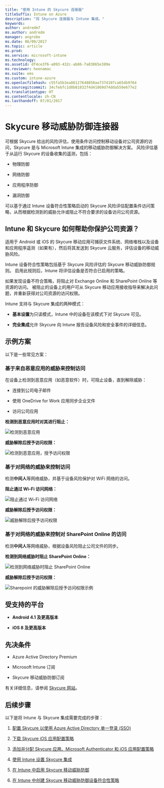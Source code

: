 ```yaml
---
title: "使用 Intune 的 Skycure 连接器"
titleSuffix: Intune on Azure
description: "将 Skycure 连接器与 Intune 集成。"
keywords: 
author: andredm7
ms.author: andredm
manager: angrobe
ms.date: 06/09/2017
ms.topic: article
ms.prod: 
ms.service: microsoft-intune
ms.technology: 
ms.assetid: df4ce3f6-a093-432c-ab86-7a83865e389e
ms.reviewer: heenamac
ms.suite: ems
ms.custom: intune-azure
ms.openlocfilehash: c55fa5b3ea86127648850ae7374107ca65db9764
ms.sourcegitcommit: 34cfebfc1d8b81032f4d41869d74dda559e677e2
ms.translationtype: HT
ms.contentlocale: zh-CN
ms.lasthandoff: 07/01/2017
---
```

# <a name="skycure-mobile-threat-defense-connector"></a>Skycure 移动威胁防御连接器

可根据 Skycure 给出的风险评估，使用条件访问控制移动设备对公司资源的访问，Skycure 是与 Microsoft Intune 集成的移动威胁防御解决方案。 风险评估基于从运行 Skycure 的设备收集的遥测，包括：

-   物理防御

-   网络防御

-   应用程序防御

-   漏洞防御

可以基于通过 Intune 设备符合性策略启动的 Skycure 风险评估配置条件访问策略，从而根据检测到的威胁允许或阻止不符合要求的设备访问公司资源。

## <a name="how-do-intune-and-skycure-help-protect-your-company-resources"></a>Intune 和 Skycure 如何帮助你保护公司资源？

适用于 Android 或 iOS 的 Skycure 移动应用可捕获文件系统、网络堆栈以及设备和应用程序遥测（如果有），然后将其发送到 Skycure 云服务，评估设备的移动威胁风险。

Intune 设备符合性策略包括基于 Skycure 风险评估的 Skycure 移动威胁防御规则。 启用此规则后，Intune 将评估设备是否符合已启用的策略。

如果发现设备不符合策略，将阻止对 Exchange Online 和 SharePoint Online 等资源的访问。 被阻止的设备上的用户可从 Skycure 移动应用接收指导来解决此问题，并重新获得对公司资源的访问权限。

Intune 支持与 Skycure 集成的两种模式：

-   **基本设置**为只读模式，Intune 中的设备在该模式下对 Skycure 可见。

-   **完全集成**允许 Skycure 向 Intune 报告设备风险和安全事件的详细信息。

## <a name="sample-scenarios"></a>示例方案

以下是一些常见方案：

### <a name="control-access-based-on-threats-from-malicious-apps"></a>基于来自恶意应用的威胁来控制访问

在设备上检测到恶意应用（如恶意软件）时，可阻止设备，直到解除威胁：

-   连接到公司电子邮件

-   使用 OneDrive for Work 应用同步企业文件

-   访问公司应用

**检测到恶意应用时对其进行阻止：**

![检测到恶意应用](./media/skycure-arch-1.png)

**威胁解除后授予访问权限：**

![检测到恶意应用，授予访问权限](./media/skycure-arch-2.png)

### <a name="control-access-based-on-threat-to-network"></a>基于对网络的威胁来控制访问

检测**中间人**等网络威胁，并基于设备风险保护对 WiFi 网络的访问。

**阻止通过 Wi-Fi 访问网络：**

![阻止通过 Wi-Fi 访问网络](./media/skycure-arch-3.png)

**威胁解除后授予访问权限：**

![威胁解除后授予访问权限](./media/skycure-arch-4.png)

### <a name="control-access-to-sharepoint-online-based-on-threat-to-network"></a>基于对网络的威胁来控制对 SharePoint Online 的访问

检测**中间人**等网络威胁，根据设备风险阻止公司文件的同步。

**检测到网络威胁时阻止 SharePoint Online：**

![检测到网络威胁时阻止 SharePoint Online](./media/skycure-arch-5.png)

**威胁解除后授予访问权限：**

![Sharepoint 的威胁解除后授予访问权限示例](./media/skycure-arch-6.png)

## <a name="supported-platforms"></a>受支持的平台

-   **Android 4.1 及更高版本**

-   **iOS 8 及更高版本**

## <a name="pre-requisites"></a>先决条件

-   Azure Active Directory Premium

-   Microsoft Intune 订阅

-   Skycure 移动威胁防御订阅

有关详细信息，请参阅 [Skycure 网站](https://www.skycure.com/skycure-microsoft-integration/)。

## <a name="next-steps"></a>后续步骤

以下是将 Intune 与 Skycure 集成需要完成的步骤：

1.  [配置 Skycure 以使用 Azure Active Directory 单一登录 (SSO)](skycure-azure-sso-configure.md)

2.  [下载 Skycure iOS 应用配置策略](skycure-ios-app-configuration-policy-download.md)

3.  [添加并分配 Skycure 应用、Microsoft Authenticator 和 iOS 应用配置策略](mtd-apps-ios-app-configuration-policy-add-assign.md)

4.  [使用 Intune 设置 Skycure 集成](skycure-mtd-connector-integration.md)

5.  [在 Intune 中启用 Skycure 移动威胁防御](mtd-connector-enable.md)

6.  [在 Intune 中创建 Skycure 移动威胁防御设备符合性策略](mtd-device-compliance-policy-create.md)
